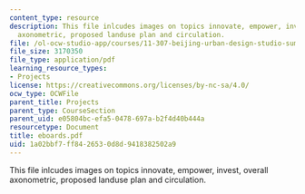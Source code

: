 ```yaml
---
content_type: resource
description: This file inlcudes images on topics innovate, empower, invest, overall
  axonometric, proposed landuse plan and circulation.
file: /ol-ocw-studio-app/courses/11-307-beijing-urban-design-studio-summer-2006/1a02bbf7ff8426530d8d9418382502a9_eboards.pdf
file_size: 3170350
file_type: application/pdf
learning_resource_types:
- Projects
license: https://creativecommons.org/licenses/by-nc-sa/4.0/
ocw_type: OCWFile
parent_title: Projects
parent_type: CourseSection
parent_uid: e05804bc-efa5-0478-697a-b2f4d40b444a
resourcetype: Document
title: eboards.pdf
uid: 1a02bbf7-ff84-2653-0d8d-9418382502a9
---
```

This file inlcudes images on topics innovate, empower, invest, overall axonometric, proposed landuse plan and circulation.